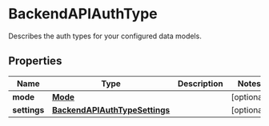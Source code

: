 

# BackendAPIAuthType

Describes the auth types for your configured data models.

## Properties

| Name | Type | Description | Notes |
|------------ | ------------- | ------------- | -------------|
|**mode** | [**Mode**](Mode.md) |  |  [optional] |
|**settings** | [**BackendAPIAuthTypeSettings**](BackendAPIAuthTypeSettings.md) |  |  [optional] |



